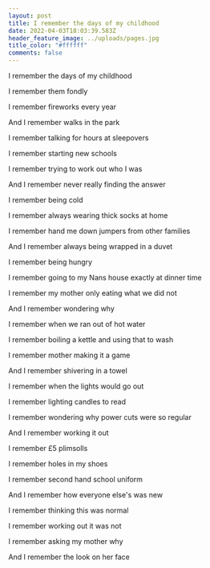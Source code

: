 ```yaml
---
layout: post
title: I remember the days of my childhood
date: 2022-04-03T18:03:39.583Z
header_feature_image: ../uploads/pages.jpg
title_color: "#ffffff"
comments: false
---
```

I remember the days of my childhood

I remember them fondly

I remember fireworks every year 

And I remember walks in the park



I remember talking for hours at sleepovers

I remember starting new schools

I remember trying to work out who I was 

And I remember never really finding the answer



I remember being cold

I remember always wearing thick socks at home

I remember hand me down jumpers from other families

And I remember always being wrapped in a duvet



I remember being hungry

I remember going to my Nans house exactly at dinner time

I remember my mother only eating what we did not

And I remember wondering why



I remember when we ran out of hot water

I remember boiling a kettle and using that to wash

I remember mother making it a game

And I remember shivering in a towel



I remember when the lights would go out

I remember lighting candles to read

I remember wondering why power cuts were so regular

And I remember working it out



I remember £5 plimsolls 

I remember holes in my shoes

I remember second hand school uniform

And I remember how everyone else's was new



I remember thinking this was normal

I remember working out it was not

I remember asking my mother why

And I remember the look on her face